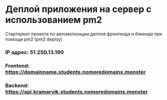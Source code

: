 # Деплой приложения на сервер с использованием pm2

Стартеркит проекта по автоматизации деплоя фронтенда и бэкенда при помощи pm2 (pm2 deploy)

### IP адрес: 51.250.13.190
### Frontend: https://domainname.students.nomoredomains.monster
### Backend: https://api.kramarvik.students.nomoredomains.monster
